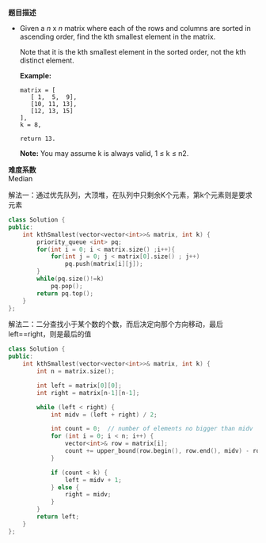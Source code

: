  **题目描述**   

- Given a *n* x *n* matrix where each of the rows and columns are sorted in ascending order, find the kth smallest element in the matrix.

  Note that it is the kth smallest element in the sorted order, not the kth distinct element.

  **Example:**

  ```
  matrix = [
     [ 1,  5,  9],
     [10, 11, 13],
     [12, 13, 15]
  ],
  k = 8,
  
  return 13.
  ```

  

  **Note:**
  You may assume k is always valid, 1 ≤ k ≤ n2.

**难度系数**    
Median

解法一：通过优先队列，大顶堆，在队列中只剩余K个元素，第k个元素则是要求元素
```c++
class Solution {
public:
    int kthSmallest(vector<vector<int>>& matrix, int k) {
        priority_queue <int> pq;
        for(int i = 0; i < matrix.size() ;i++){
            for(int j = 0; j < matrix[0].size() ; j++)
                pq.push(matrix[i][j]);
        }
        while(pq.size()!=k)
            pq.pop();
        return pq.top();
    }
};
```

解法二：二分查找小于某个数的个数，而后决定向那个方向移动，最后left==right，则是最后的值

```c++
class Solution {
public:
    int kthSmallest(vector<vector<int>>& matrix, int k) {
        int n = matrix.size();

        int left = matrix[0][0];
        int right = matrix[n-1][n-1];

        while (left < right) {
            int midv = (left + right) / 2;

            int count = 0;  // number of elements no bigger than midv
            for (int i = 0; i < n; i++) {
                vector<int>& row = matrix[i];
                count += upper_bound(row.begin(), row.end(), midv) - row.begin();
            }

            if (count < k) {
                left = midv + 1;
            } else {
                right = midv;
            }
        }
        return left;
    }
};
```

